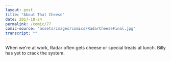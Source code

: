 ```yaml
---
layout: post
title: "About That Cheese"
date: 2017-10-24
permalink: /comic/77
comic-source: "assets/images/comics/RadarCheeseFinal.jpg"
transcript: ""
---
```


When we're at work, Radar often gets cheese or special treats at lunch. Billy has yet to crack the system.
